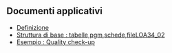 ## Documenti applicativi
- [Definizione](Sorgenti/DOC/V2/LOCOS/V2LOCOS341)
- [Struttura di base :  tabelle,pgm,schede,fileLOA34_02](Sorgenti/DOC/V2/LOCOS/V2LOCOS342)
- [Esempio :  Quality check-up](Sorgenti/DOC/V2/LOCOS/V2LOCOS343)


